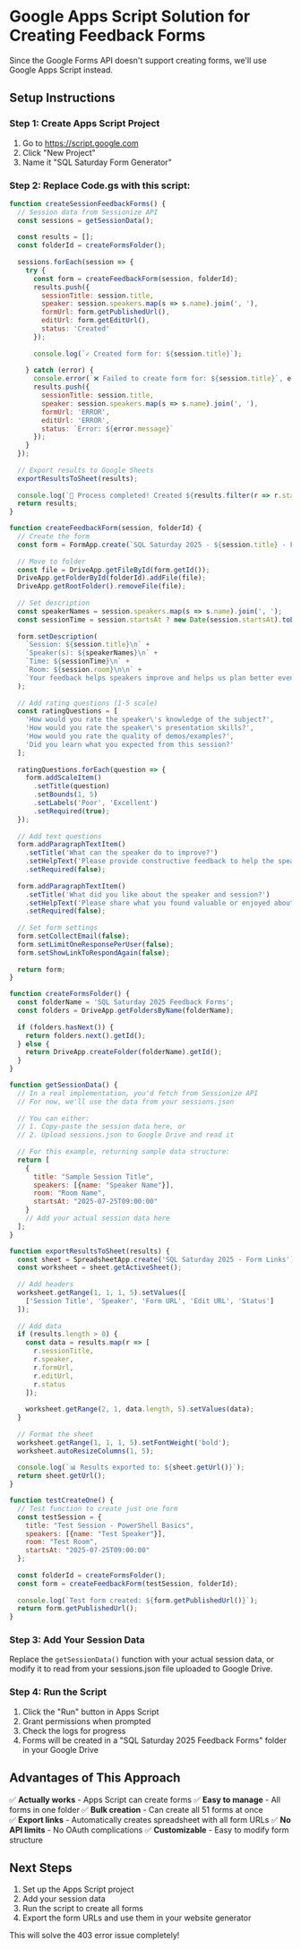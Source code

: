 # Google Apps Script Solution for Creating Feedback Forms

Since the Google Forms API doesn't support creating forms, we'll use Google Apps Script instead.

## Setup Instructions

### Step 1: Create Apps Script Project
1. Go to https://script.google.com
2. Click "New Project"
3. Name it "SQL Saturday Form Generator"

### Step 2: Replace Code.gs with this script:

```javascript
function createSessionFeedbackForms() {
  // Session data from Sessionize API
  const sessions = getSessionData();
  
  const results = [];
  const folderId = createFormsFolder();
  
  sessions.forEach(session => {
    try {
      const form = createFeedbackForm(session, folderId);
      results.push({
        sessionTitle: session.title,
        speaker: session.speakers.map(s => s.name).join(', '),
        formUrl: form.getPublishedUrl(),
        editUrl: form.getEditUrl(),
        status: 'Created'
      });
      
      console.log(`✓ Created form for: ${session.title}`);
      
    } catch (error) {
      console.error(`❌ Failed to create form for: ${session.title}`, error);
      results.push({
        sessionTitle: session.title,
        speaker: session.speakers.map(s => s.name).join(', '),
        formUrl: 'ERROR',
        editUrl: 'ERROR',
        status: `Error: ${error.message}`
      });
    }
  });
  
  // Export results to Google Sheets
  exportResultsToSheet(results);
  
  console.log(`🎉 Process completed! Created ${results.filter(r => r.status === 'Created').length} forms`);
  return results;
}

function createFeedbackForm(session, folderId) {
  // Create the form
  const form = FormApp.create(`SQL Saturday 2025 - ${session.title} - Feedback`);
  
  // Move to folder
  const file = DriveApp.getFileById(form.getId());
  DriveApp.getFolderById(folderId).addFile(file);
  DriveApp.getRootFolder().removeFile(file);
  
  // Set description
  const speakerNames = session.speakers.map(s => s.name).join(', ');
  const sessionTime = session.startsAt ? new Date(session.startsAt).toLocaleTimeString() : '';
  
  form.setDescription(
    `Session: ${session.title}\n` +
    `Speaker(s): ${speakerNames}\n` +
    `Time: ${sessionTime}\n` +
    `Room: ${session.room}\n\n` +
    `Your feedback helps speakers improve and helps us plan better events!`
  );
  
  // Add rating questions (1-5 scale)
  const ratingQuestions = [
    'How would you rate the speaker\'s knowledge of the subject?',
    'How would you rate the speaker\'s presentation skills?',
    'How would you rate the quality of demos/examples?',
    'Did you learn what you expected from this session?'
  ];
  
  ratingQuestions.forEach(question => {
    form.addScaleItem()
      .setTitle(question)
      .setBounds(1, 5)
      .setLabels('Poor', 'Excellent')
      .setRequired(true);
  });
  
  // Add text questions
  form.addParagraphTextItem()
    .setTitle('What can the speaker do to improve?')
    .setHelpText('Please provide constructive feedback to help the speaker improve their presentation.')
    .setRequired(false);
    
  form.addParagraphTextItem()
    .setTitle('What did you like about the speaker and session?')
    .setHelpText('Please share what you found valuable or enjoyed about this session.')
    .setRequired(false);
  
  // Set form settings
  form.setCollectEmail(false);
  form.setLimitOneResponsePerUser(false);
  form.setShowLinkToRespondAgain(false);
  
  return form;
}

function createFormsFolder() {
  const folderName = 'SQL Saturday 2025 Feedback Forms';
  const folders = DriveApp.getFoldersByName(folderName);
  
  if (folders.hasNext()) {
    return folders.next().getId();
  } else {
    return DriveApp.createFolder(folderName).getId();
  }
}

function getSessionData() {
  // In a real implementation, you'd fetch from Sessionize API
  // For now, we'll use the data from your sessions.json
  
  // You can either:
  // 1. Copy-paste the session data here, or
  // 2. Upload sessions.json to Google Drive and read it
  
  // For this example, returning sample data structure:
  return [
    {
      title: "Sample Session Title",
      speakers: [{name: "Speaker Name"}],
      room: "Room Name",
      startsAt: "2025-07-25T09:00:00"
    }
    // Add your actual session data here
  ];
}

function exportResultsToSheet(results) {
  const sheet = SpreadsheetApp.create('SQL Saturday 2025 - Form Links');
  const worksheet = sheet.getActiveSheet();
  
  // Add headers
  worksheet.getRange(1, 1, 1, 5).setValues([
    ['Session Title', 'Speaker', 'Form URL', 'Edit URL', 'Status']
  ]);
  
  // Add data
  if (results.length > 0) {
    const data = results.map(r => [
      r.sessionTitle,
      r.speaker,
      r.formUrl,
      r.editUrl,
      r.status
    ]);
    
    worksheet.getRange(2, 1, data.length, 5).setValues(data);
  }
  
  // Format the sheet
  worksheet.getRange(1, 1, 1, 5).setFontWeight('bold');
  worksheet.autoResizeColumns(1, 5);
  
  console.log(`📊 Results exported to: ${sheet.getUrl()}`);
  return sheet.getUrl();
}

function testCreateOne() {
  // Test function to create just one form
  const testSession = {
    title: "Test Session - PowerShell Basics",
    speakers: [{name: "Test Speaker"}],
    room: "Test Room",
    startsAt: "2025-07-25T09:00:00"
  };
  
  const folderId = createFormsFolder();
  const form = createFeedbackForm(testSession, folderId);
  
  console.log(`Test form created: ${form.getPublishedUrl()}`);
  return form.getPublishedUrl();
}
```

### Step 3: Add Your Session Data

Replace the `getSessionData()` function with your actual session data, or modify it to read from your sessions.json file uploaded to Google Drive.

### Step 4: Run the Script

1. Click the "Run" button in Apps Script
2. Grant permissions when prompted
3. Check the logs for progress
4. Forms will be created in a "SQL Saturday 2025 Feedback Forms" folder in your Google Drive

## Advantages of This Approach

✅ **Actually works** - Apps Script can create forms
✅ **Easy to manage** - All forms in one folder
✅ **Bulk creation** - Can create all 51 forms at once  
✅ **Export links** - Automatically creates spreadsheet with all form URLs
✅ **No API limits** - No OAuth complications
✅ **Customizable** - Easy to modify form structure

## Next Steps

1. Set up the Apps Script project
2. Add your session data 
3. Run the script to create all forms
4. Export the form URLs and use them in your website generator

This will solve the 403 error issue completely!
